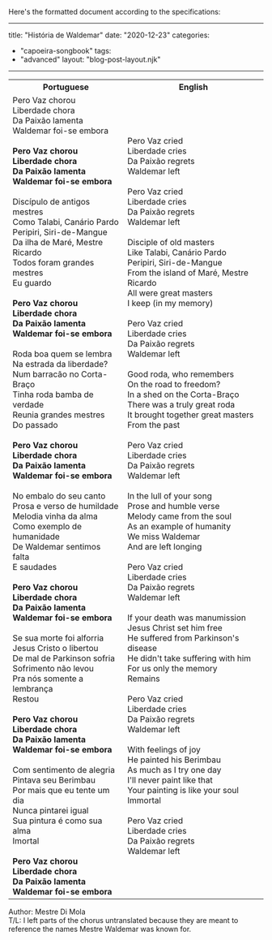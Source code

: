 Here's the formatted document according to the specifications:

---
title: "História de Waldemar"
date: "2020-12-23"
categories: 
  - "capoeira-songbook"
tags: 
  - "advanced"
layout: "blog-post-layout.njk"
---

<table class="capoeira-table">
    <tr class="header-row">
        <th>Portuguese</th>
        <th>English</th>
    </tr>
    <tr>
        <td>
            Pero Vaz chorou<br>
            Liberdade chora<br>
            Da Paixão lamenta<br>
            Waldemar foi-se embora<br>
            <br>
            <strong>Pero Vaz chorou<br>
            Liberdade chora<br>
            Da Paixão lamenta<br>
            Waldemar foi-se embora</strong><br>
            <br>
            Discípulo de antigos mestres<br>
            Como Talabi, Canário Pardo<br>
            Peripiri, Siri-de-Mangue<br>
            Da ilha de Maré, Mestre Ricardo<br>
            Todos foram grandes mestres<br>
            Eu guardo<br>
            <br>
            <strong>Pero Vaz chorou<br>
            Liberdade chora<br>
            Da Paixão lamenta<br>
            Waldemar foi-se embora</strong><br>
            <br>
            Roda boa quem se lembra<br>
            Na estrada da liberdade?<br>
            Num barracão no Corta-Braço<br>
            Tinha roda bamba de verdade<br>
            Reunia grandes mestres<br>
            Do passado<br>
            <br>
            <strong>Pero Vaz chorou<br>
            Liberdade chora<br>
            Da Paixão lamenta<br>
            Waldemar foi-se embora</strong><br>
            <br>
            No embalo do seu canto<br>
            Prosa e verso de humildade<br>
            Melodia vinha da alma<br>
            Como exemplo de humanidade<br>
            De Waldemar sentimos falta<br>
            E saudades<br>
            <br>
            <strong>Pero Vaz chorou<br>
            Liberdade chora<br>
            Da Paixão lamenta<br>
            Waldemar foi-se embora</strong><br>
            <br>
            Se sua morte foi alforria<br>
            Jesus Cristo o libertou<br>
            De mal de Parkinson sofria<br>
            Sofrimento não levou<br>
            Pra nós somente a lembrança<br>
            Restou<br>
            <br>
            <strong>Pero Vaz chorou<br>
            Liberdade chora<br>
            Da Paixão lamenta<br>
            Waldemar foi-se embora</strong><br>
            <br>
            Com sentimento de alegria<br>
            Pintava seu Berimbau<br>
            Por mais que eu tente um dia<br>
            Nunca pintarei igual<br>
            Sua pintura é como sua alma<br>
            Imortal<br>
            <br>
            <strong>Pero Vaz chorou<br>
            Liberdade chora<br>
            Da Paixão lamenta<br>
            Waldemar foi-se embora</strong>
        </td>
        <td>
            Pero Vaz cried<br>
            Liberdade cries<br>
            Da Paixão regrets<br>
            Waldemar left<br>
            <br>
            Pero Vaz cried<br>
            Liberdade cries<br>
            Da Paixão regrets<br>
            Waldemar left<br>
            <br>
            Disciple of old masters<br>
            Like Talabi, Canário Pardo<br>
            Peripiri, Siri-de-Mangue<br>
            From the island of Maré, Mestre Ricardo<br>
            All were great masters<br>
            I keep (in my memory)<br>
            <br>
            Pero Vaz cried<br>
            Liberdade cries<br>
            Da Paixão regrets<br>
            Waldemar left<br>
            <br>
            Good roda, who remembers<br>
            On the road to freedom?<br>
            In a shed on the Corta-Braço<br>
            There was a truly great roda<br>
            It brought together great masters<br>
            From the past<br>
            <br>
            Pero Vaz cried<br>
            Liberdade cries<br>
            Da Paixão regrets<br>
            Waldemar left<br>
            <br>
            In the lull of your song<br>
            Prose and humble verse<br>
            Melody came from the soul<br>
            As an example of humanity<br>
            We miss Waldemar<br>
            And are left longing<br>
            <br>
            Pero Vaz cried<br>
            Liberdade cries<br>
            Da Paixão regrets<br>
            Waldemar left<br>
            <br>
            If your death was manumission<br>
            Jesus Christ set him free<br>
            He suffered from Parkinson's disease<br>
            He didn't take suffering with him<br>
            For us only the memory<br>
            Remains<br>
            <br>
            Pero Vaz cried<br>
            Liberdade cries<br>
            Da Paixão regrets<br>
            Waldemar left<br>
            <br>
            With feelings of joy<br>
            He painted his Berimbau<br>
            As much as I try one day<br>
            I'll never paint like that<br>
            Your painting is like your soul<br>
            Immortal<br>
            <br>
            Pero Vaz cried<br>
            Liberdade cries<br>
            Da Paixão regrets<br>
            Waldemar left
        </td>
    </tr>
</table>

<figcaption>

Author: Mestre Di Mola  
T/L: I left parts of the chorus untranslated because they are meant to reference the names Mestre Waldemar was known for.

</figcaption>